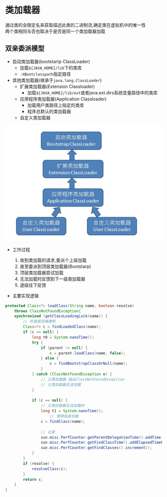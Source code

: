 # 类加载器

通过类的全限定名来获取描述此类的二进制流,确定类在虚拟机中的唯一性  
两个类相同与否也取决于是否是同一个类加载器加载

## 双亲委派模型

- 启动类加载器(bootstartp ClassLoader)
  - 加载`${JAVA_HOME}/lib`下的类库
  - `-XBootclasspath`指定路径
- 其他类加载器(继承于`java.lang.ClassLoader`)
  - 扩展类加载器(Extension Classloader)
    - 加载`${JAVA_HOME}/lib/ext`或者java.ext.dirs系统变量路径中的类库
  - 应用程序类加载器(Application Classloader)
    - 加载用户类路径上指定的类库
    - 程序总默认的类加载器
  - 自定义类加载器
  
![双亲委派模型](assets/2019-05-20-11-14-47.png)

- 工作过程
   1. 收到类加载的请求,委派个上级加载
   2. 直至委派到顶层类加载器(Bootstarp)
   3. 顶层类加载器尝试加载
   4. 无法加载时反馈到下一级类加载器
   5. 逐级往下反馈

- 主要实现逻辑

```java
protected Class<?> loadClass(String name, boolean resolve)
    throws ClassNotFoundException{
    synchronized (getClassLoadingLock(name)) {
        // 检查是否被建筑
        Class<?> c = findLoadedClass(name);
        if (c == null) {
            long t0 = System.nanoTime();
            try {
                if (parent != null) {
                    c = parent.loadClass(name, false);
                } else {
                    c = findBootstrapClassOrNull(name);
                }
            } catch (ClassNotFoundException e) {
                // 父类加载器 抛出ClassNotFoundException
                // 父类加载器无法加载
            }

            if (c == null) {
                // 父类加载器无法加载时
                long t1 = System.nanoTime();
                    // 使用自身加载
                c = findClass(name);

                // 记录
                sun.misc.PerfCounter.getParentDelegationTime().addTime(t1 - t0);
                sun.misc.PerfCounter.getFindClassTime().addElapsedTimeFrom(t1);
                sun.misc.PerfCounter.getFindClasses().increment();
            }
        }
        if (resolve) {
            resolveClass(c);
        }
        return c;
    }
}
```
